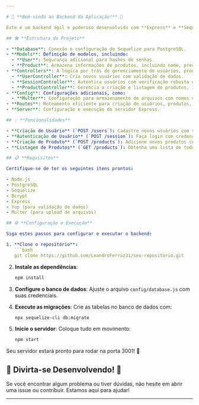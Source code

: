 ```yaml
---

# 🚀 **Bem-vindo ao Backend da Aplicação!** 🚀

Este é um backend ágil e poderoso desenvolvido com **Express** e **Sequelize**. Ele fornece uma API RESTful para gerenciar usuários, produtos e autenticação, utilizando **PostgreSQL**, **bcrypt** e **multer** para o armazenamento seguro e eficiente de dados e arquivos.

## 🛠️ **Estrutura do Projeto**

- **Database**: Conexão e configuração do Sequelize para PostgreSQL.
- **Models**: Definição de modelos, incluindo:
  - **User**: Segurança adicional para hashes de senhas.
  - **Product**: Armazena informações de produtos, incluindo nome, preço, categoria, e caminho para o arquivo de imagem.
- **Controllers**: A lógica por trás do gerenciamento de usuários, produtos, e autenticação.
  - **UserController**: Cria novos usuários com validação de dados.
  - **SessionController**: Autentica usuários com verificação robusta de credenciais.
  - **ProductController**: Gerencia a criação e listagem de produtos, incluindo validação e upload de imagens.
- **Config**: Configurações adicionais, como:
  - **Multer**: Configuração para armazenamento de arquivos com nomes únicos gerados por UUID.
- **Routes**: Roteamento eficiente para criação de usuários, produtos, e autenticação.
- **Server**: Configuração e execução do servidor Express.

## 💡 **Funcionalidades**

- **Criação de Usuário** (`POST /users`): Cadastre novos usuários com validação detalhada.
- **Autenticação de Usuário** (`POST /session`): Faça login com credenciais seguras e verifique a identidade.
- **Criação de Produto** (`POST /products`): Adicione novos produtos com nome, preço, categoria, e upload de imagem.
- **Listagem de Produtos** (`GET /products`): Obtenha uma lista de todos os produtos cadastrados.

## 📋 **Requisitos**

Certifique-se de ter os seguintes itens prontos:

- Node.js
- PostgreSQL
- Sequelize
- Bcrypt
- Express
- Yup (para validação de dados)
- Multer (para upload de arquivos)

## ⚙️ **Configuração e Execução**

Siga estes passos para configurar e executar o backend:

1. **Clone o repositório**:
   ```bash
   git clone https://github.com/LeandroFerraz31/seu-repositorio.git
   ```

2. **Instale as dependências**:
   ```bash
   npm install
   ```

3. **Configure o banco de dados**:
   Ajuste o arquivo `config/database.js` com suas credenciais.

4. **Execute as migrações**:
   Crie as tabelas no banco de dados com:
   ```bash
   npx sequelize-cli db:migrate
   ```

5. **Inicie o servidor**:
   Coloque tudo em movimento:
   ```bash
   npm start
   ```

Seu servidor estará pronto para rodar na porta 3001! 🌟

## 🎉 **Divirta-se Desenvolvendo!** 🎉

Se você encontrar algum problema ou tiver dúvidas, não hesite em abrir uma issue ou contribuir. Estamos aqui para ajudar!

---
```

